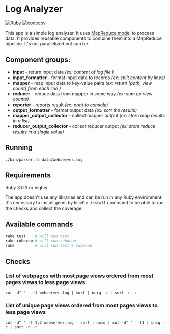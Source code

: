 # Log Analyzer

[![Ruby](https://github.com/ignat-z/log-analyzer/actions/workflows/ruby.yml/badge.svg)](https://github.com/ignat-z/log-analyzer/actions/workflows/ruby.yml) [![codecov](https://codecov.io/gh/ignat-z/log-analyzer/branch/main/graph/badge.svg?token=25KPDEY59D)](https://codecov.io/gh/ignat-z/log-analyzer)

This app is a simple log analyzer. It uses [MapReduce model](<https://en.wikipedia.org/wiki/MapReduce>) to process data. It provides reusable components to combine them into a MapReduce pipeline. It's not parallelized but can be.

## Component groups:

- **input** - return input data _(ex: content of log file )_
- **input_formatter** - format input data to records _(ex: split content by lines)_
- **mapper** - map input data to key-value pairs _(ex: return [path, view count] from each line  )_
- **reducer** - reduce data from mapper in some way _(ex: sum up view counts)_
- **reporter** - reports result _(ex: print to console)_
- **output_formatter** - format output data _(ex: sort the results)_
- **mapper_output_collector** - collect mapper output _(ex: store map results in a list)_
- **reducer_output_collector** - collect reducer output _(ex: store reduce results in a single value)_

## Running


```bash
./bin/parser.rb data/webserver.log
```

## Requirements

Ruby 3.0.3 or higher

The app doesn't use any libraries and can be run in any Ruby environment. It's necessary to install gems by `bundle install` command to be able to run the checks and collect the coverage.

## Available commands

```bash
rake test    # will run test
rake rubocop # will run rubocop
rake         # will run test + rubocop
```


## Checks

### List of webpages with most page views ordered from most pages views to less page views
`cut -d" "  -f1 webserver.log | sort | uniq -c | sort -n -r`

### List of unique page views ordered from most pages views to less page views
`cut -d" " -f 1,2 webserver.log | sort | uniq | cut -d" "  -f1 | uniq -c | sort -n -r`
